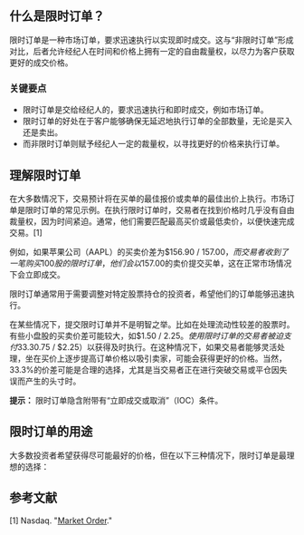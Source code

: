 ## 什么是限时订单？

限时订单是一种市场订单，要求迅速执行以实现即时成交。这与“非限时订单”形成对比，后者允许经纪人在时间和价格上拥有一定的自由裁量权，以尽力为客户获取更好的成交价格。

### 关键要点

- 限时订单是交给经纪人的，要求迅速执行和即时成交，例如市场订单。
- 限时订单的好处在于客户能够确保无延迟地执行订单的全部数量，无论是买入还是卖出。
- 而非限时订单则赋予经纪人一定的裁量权，以寻找更好的价格来执行订单。

## 理解限时订单

在大多数情况下，交易预计将在买单的最佳报价或卖单的最佳出价上执行。市场订单是限时订单的常见示例。在执行限时订单时，交易者在找到价格时几乎没有自由裁量权，因为时间紧迫。通常，他们需要匹配最高买价或最低卖价，以便快速完成交易。[1]

例如，如果苹果公司（AAPL）的买卖价差为$156.90 / $157.00，而交易者收到了一笔购买100股的限时订单，他们会以$157.00的卖价提交买单，这在正常市场情况下会立即成交。

限时订单通常用于需要调整对特定股票持仓的投资者，希望他们的订单能够迅速执行。

在某些情况下，提交限时订单并不是明智之举。比如在处理流动性较差的股票时。有些小盘股的买卖价差可能较大，如$1.50 / $2.25。使用限时订单的交易者被迫支付33.3%的价差（$0.75 / $2.25）以获得及时执行。在这种情况下，如果交易者能够灵活处理，坐在买价上逐步提高订单价格以吸引卖家，可能会获得更好的价格。当然，33.3%的价差可能是合理的选择，尤其是当交易者正在进行突破交易或平仓因失误而产生的头寸时。

**提示：** 限时订单隐含附带有“立即成交或取消”（IOC）条件。

## 限时订单的用途

大多数投资者希望获得尽可能最好的价格，但在以下三种情况下，限时订单是最理想的选择：

## 参考文献

[1] Nasdaq. "[Market Order](https://www.nasdaq.com/glossary/m/market-order)."